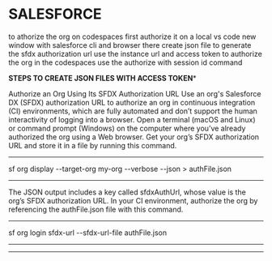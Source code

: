 # SALESFORCE

to athorize the org on codespaces first authorize it on a local vs code new window with salesforce cli and browser
there create json file to generate the sfdx authorization url
use the instance url and access token to authorize the org in the codespaces
use the authorize with session id command 

************************************************************************STEPS TO CREATE JSON FILES WITH ACCESS TOKEN*************************************************************************

Authorize an Org Using Its SFDX Authorization URL
Use an org's Salesforce DX (SFDX) authorization URL to authorize an org in continuous integration (CI) environments, which are fully automated and don’t support the human interactivity of logging into a browser.
Open a terminal (macOS and Linux) or command prompt (Windows) on the computer where you’ve already authorized the org using a Web browser.
Get your org’s SFDX authorization URL and store it in a file by running this command.

*****************************************************************************
sf org display --target-org my-org --verbose --json > authFile.json
*****************************************************************************

The JSON output includes a key called sfdxAuthUrl, whose value is the org’s SFDX authorization URL.
In your CI environment, authorize the org by referencing the authFile.json file with this command.

*****************************************************************************
sf org login sfdx-url --sfdx-url-file authFile.json
*****************************************************************************

*************************************************************************************************************************************************************************************************
